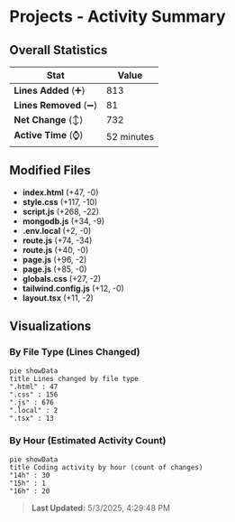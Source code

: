 # Projects - Activity Summary 

## Overall Statistics

| Stat                   | Value                                                             |
| ---------------------- | ----------------------------------------------------------------- |
| **Lines Added** (➕)   | 813                                          |
| **Lines Removed** (➖) | 81                                        |
| **Net Change** (↕)    | 732                |
| **Active Time** (⌚)   | 52 minutes |


## Modified Files
- **index.html** (+47, -0)
- **style.css** (+117, -10)
- **script.js** (+268, -22)
- **mongodb.js** (+34, -9)
- **.env.local** (+2, -0)
- **route.js** (+74, -34)
- **route.js** (+40, -0)
- **page.js** (+96, -2)
- **page.js** (+85, -0)
- **globals.css** (+27, -2)
- **tailwind.config.js** (+12, -0)
- **layout.tsx** (+11, -2)

## Visualizations

### By File Type (Lines Changed)

```mermaid
pie showData
title Lines changed by file type
".html" : 47
".css" : 156
".js" : 676
".local" : 2
".tsx" : 13
```

### By Hour (Estimated Activity Count)

```mermaid
pie showData
title Coding activity by hour (count of changes)
"14h" : 30
"15h" : 1
"16h" : 20
```


> **Last Updated:** 5/3/2025, 4:29:48 PM